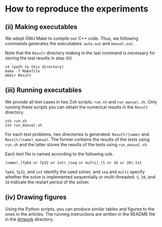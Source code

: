 # How to reproduce the experiments

## (ii) Making executables

We adopt GNU Make to compile our C++ code. Thus, we following commands generates the executables: `auto.out` and `manual.out`.

Note that the `Result` directory making in the last command is necessary for storing the test results in step (iii).

```shell
cd (path to this directory)
make -f Makefile
mkdir Result
```

## (iii) Running executables

We provide all test cases in two Zsh scripts: `run.sh` and `run_manual.sh`. Only running these scripts you can obtain the numerical results in the `Result` directory.

```shell
zsh run.sh
zsh run_manual.sh
```

For each test problems, two directories is generated: `Result/(name)` and `Result/(name)_manual`. The former contains the results of the tests using `run.sh` and the latter stores the results of the tests using `run_manual.sh`.

Each text file is named according to the following rule.

```
(name)_(fp64 or fp32 or int)_(seq or multi)_(5 or 10 or 20).txt
```

`fp64`, `fp32`, and `int` identify the used solver, and `seq` and `multi` specify whether the solve is implemented sequentially or multi-threaded. `5`, `10`, and `20` indicate the restart period of the solver.

## (iv) Drawing figures

Using the Python scripts, you can produce similar tables and figures to the ones in the articles. The running instructions are written in the README file in the [Artwork](Artwork) directory.